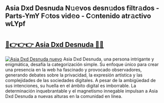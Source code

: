 ## Asia Dxd Desnuda N𝚞𝚎vos desn𝚞dos filtr𝚊dos - Parts-YmY F𝚘tos vid𝚎o - C𝚘ntenido atr𝚊ctivo wLYpf

# <h2><a href="http://mbawfh.tromn.icu/?c=Asia+Dxd+Desnuda">🔗👉👉👉 Asia Dxd Desnuda 🔗🔗</a></h2>

[![Asia Dxd Desnuda nuevo](https://i.imgur.com/pEAQMta.gif)](http://mbawfh.tromn.icu/?c=Asia+Dxd+Desnuda)
Asia Dxd Desnuda, una persona intrigante y enigmática, desafía la categorización simple. Su enfoque único para crear una presencia en la web ha fascinado y provocado observadores, generando debates sobre la privacidad, la expresión artística y las complejidades de las sociedades digitales. A pesar de la ambigüedad de sus intenciones, su huella en el ámbito digital es imborrable. La determinación inquebrantable y el magnetismo innegable impulsan a Asia Dxd Desnuda a nuevas alturas en la comunidad en línea.
